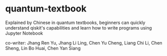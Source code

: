 # quantum-textbook
Explained by Chinese in quantum textbooks, beginners can quickly understand qiskit's capabilities and learn how to write programs using Jupyter Notebook

co-writer:	Jhang Ren Yu, Jhang Li Ling, Chen Yu Cheng, Liang Chi Li, Chen Sheng, Lin Bo Huai, 	Chen Yan Siang

